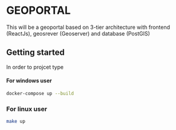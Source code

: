# GEOPORTAL

This will be a geoportal based on 3-tier architecture with frontend (ReactJs), geosrever (Geoserver) and database (PostGIS)

## Getting started

In order to projcet type

#### For windows user

```bash
docker-compose up --build
```

### For linux user

```bash
make up
```
